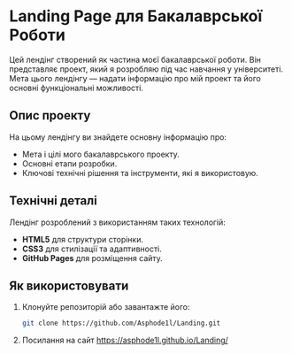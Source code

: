  # Landing Page для Бакалаврської Роботи

Цей лендінг створений як частина моєї бакалаврської роботи. Він представляє проект, який я розробляю під час навчання у університеті. Мета цього лендінгу — надати інформацію про мій проект та його основні функціональні можливості.

## Опис проекту

На цьому лендінгу ви знайдете основну інформацію про:

- Мета і цілі мого бакалаврського проекту.
- Основні етапи розробки.
- Ключові технічні рішення та інструменти, які я використовую.

## Технічні деталі

Лендінг розроблений з використанням таких технологій:

- **HTML5** для структури сторінки.
- **CSS3** для стилізації та адаптивності.
- **GitHub Pages** для розміщення сайту.

## Як використовувати

1. Клонуйте репозиторій або завантажте його:
   ```bash
   git clone https://github.com/Asphode1l/Landing.git
2. Посилання на сайт
  https://asphode1l.github.io/Landing/
